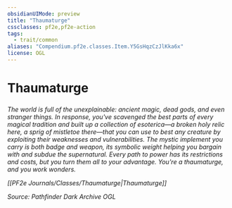 ```yaml
---
obsidianUIMode: preview
title: "Thaumaturge"
cssclasses: pf2e,pf2e-action
tags:
  - trait/common
aliases: "Compendium.pf2e.classes.Item.Y5GsHqzCzJlKka6x"
license: OGL
---
```

# Thaumaturge

### 






_The world is full of the unexplainable: ancient magic, dead gods, and even stranger things. In response, you've scavenged the best parts of every magical tradition and built up a collection of esoterica—a broken holy relic here, a sprig of mistletoe there—that you can use to best any creature by exploiting their weaknesses and vulnerabilities. The mystic implement you carry is both badge and weapon, its symbolic weight helping you bargain with and subdue the supernatural. Every path to power has its restrictions and costs, but you turn them all to your advantage. You're a thaumaturge, and you work wonders._

_[[PF2e Journals/Classes/Thaumaturge|Thaumaturge]]_

*Source: Pathfinder Dark Archive*
*OGL*